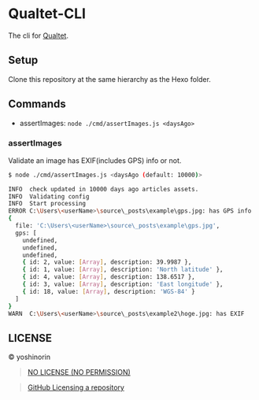 # Qualtet-CLI

The cli for [Qualtet](https://github.com/yoshinorin/qualtet).

## Setup

Clone this repository at the same hierarchy as the Hexo folder.

## Commands

- assertImages: `node ./cmd/assertImages.js <daysAgo>`

### assertImages

Validate an image has EXIF(includes GPS) info or not.

```sh
$ node ./cmd/assertImages.js <daysAgo (default: 10000)>

INFO  check updated in 10000 days ago articles assets.
INFO  Validating config
INFO  Start processing
ERROR C:\Users\<userName>\source\_posts\example\gps.jpg: has GPS info
{
  file: 'C:\Users\<userName>\source\_posts\example\gps.jpg',
  gps: [
    undefined,
    undefined,
    undefined,
    { id: 2, value: [Array], description: 39.9987 },
    { id: 1, value: [Array], description: 'North latitude' },
    { id: 4, value: [Array], description: 138.6517 },
    { id: 3, value: [Array], description: 'East longitude' },
    { id: 18, value: [Array], description: 'WGS-84' }
  ]
}
WARN  C:\Users\<userName>\source\_posts\example2\hoge.jpg: has EXIF
```

## LICENSE

© yoshinorin

> [NO LICENSE (NO PERMISSION)](https://choosealicense.com/no-permission/)

> [GitHub Licensing a repository](https://docs.github.com/en/repositories/managing-your-repositorys-settings-and-features/customizing-your-repository/licensing-a-repository)
